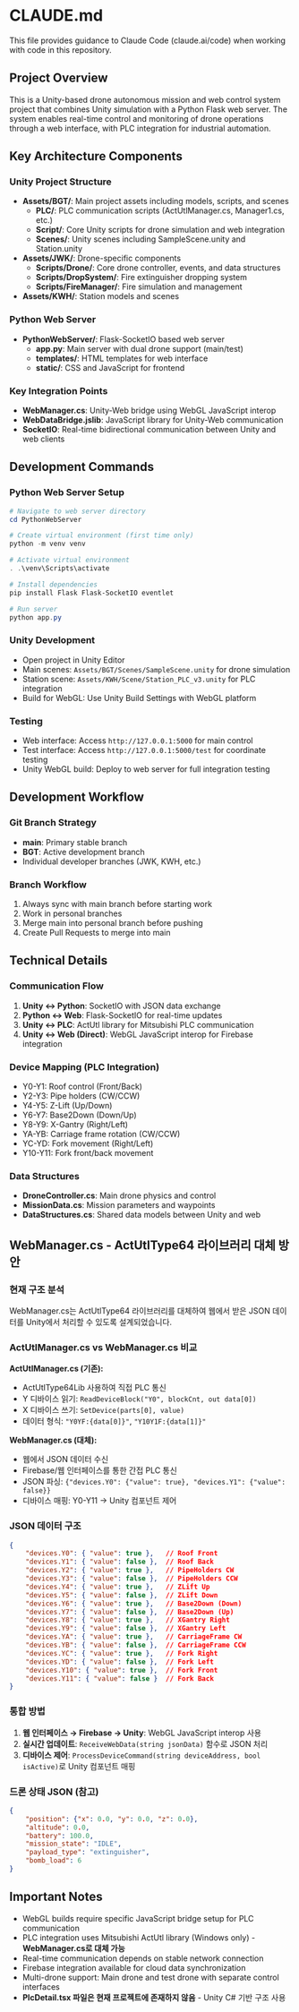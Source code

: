 # CLAUDE.md

This file provides guidance to Claude Code (claude.ai/code) when working with code in this repository.

## Project Overview

This is a Unity-based drone autonomous mission and web control system project that combines Unity simulation with a Python Flask web server. The system enables real-time control and monitoring of drone operations through a web interface, with PLC integration for industrial automation.

## Key Architecture Components

### Unity Project Structure
- **Assets/BGT/**: Main project assets including models, scripts, and scenes
  - **PLC/**: PLC communication scripts (ActUtlManager.cs, Manager1.cs, etc.)
  - **Script/**: Core Unity scripts for drone simulation and web integration
  - **Scenes/**: Unity scenes including SampleScene.unity and Station.unity
- **Assets/JWK/**: Drone-specific components
  - **Scripts/Drone/**: Core drone controller, events, and data structures
  - **Scripts/DropSystem/**: Fire extinguisher dropping system
  - **Scripts/FireManager/**: Fire simulation and management
- **Assets/KWH/**: Station models and scenes

### Python Web Server
- **PythonWebServer/**: Flask-SocketIO based web server
  - **app.py**: Main server with dual drone support (main/test)
  - **templates/**: HTML templates for web interface
  - **static/**: CSS and JavaScript for frontend

### Key Integration Points
- **WebManager.cs**: Unity-Web bridge using WebGL JavaScript interop
- **WebDataBridge.jslib**: JavaScript library for Unity-Web communication
- **SocketIO**: Real-time bidirectional communication between Unity and web clients

## Development Commands

### Python Web Server Setup
```powershell
# Navigate to web server directory
cd PythonWebServer

# Create virtual environment (first time only)
python -m venv venv

# Activate virtual environment
. .\venv\Scripts\activate

# Install dependencies
pip install Flask Flask-SocketIO eventlet

# Run server
python app.py
```

### Unity Development
- Open project in Unity Editor
- Main scenes: `Assets/BGT/Scenes/SampleScene.unity` for drone simulation
- Station scene: `Assets/KWH/Scene/Station_PLC_v3.unity` for PLC integration
- Build for WebGL: Use Unity Build Settings with WebGL platform

### Testing
- Web interface: Access `http://127.0.0.1:5000` for main control
- Test interface: Access `http://127.0.0.1:5000/test` for coordinate testing
- Unity WebGL build: Deploy to web server for full integration testing

## Development Workflow

### Git Branch Strategy
- **main**: Primary stable branch
- **BGT**: Active development branch
- Individual developer branches (JWK, KWH, etc.)

### Branch Workflow
1. Always sync with main branch before starting work
2. Work in personal branches
3. Merge main into personal branch before pushing
4. Create Pull Requests to merge into main

## Technical Details

### Communication Flow
1. **Unity ↔ Python**: SocketIO with JSON data exchange
2. **Python ↔ Web**: Flask-SocketIO for real-time updates
3. **Unity ↔ PLC**: ActUtl library for Mitsubishi PLC communication
4. **Unity ↔ Web (Direct)**: WebGL JavaScript interop for Firebase integration

### Device Mapping (PLC Integration)
- Y0-Y1: Roof control (Front/Back)
- Y2-Y3: Pipe holders (CW/CCW)
- Y4-Y5: Z-Lift (Up/Down)
- Y6-Y7: Base2Down (Down/Up)
- Y8-Y9: X-Gantry (Right/Left)
- YA-YB: Carriage frame rotation (CW/CCW)
- YC-YD: Fork movement (Right/Left)
- Y10-Y11: Fork front/back movement

### Data Structures
- **DroneController.cs**: Main drone physics and control
- **MissionData.cs**: Mission parameters and waypoints
- **DataStructures.cs**: Shared data models between Unity and web

## WebManager.cs - ActUtlType64 라이브러리 대체 방안

### 현재 구조 분석
WebManager.cs는 ActUtlType64 라이브러리를 대체하여 웹에서 받은 JSON 데이터를 Unity에서 처리할 수 있도록 설계되었습니다.

### ActUtlManager.cs vs WebManager.cs 비교
**ActUtlManager.cs (기존):**
- ActUtlType64Lib 사용하여 직접 PLC 통신
- Y 디바이스 읽기: `ReadDeviceBlock("Y0", blockCnt, out data[0])`
- X 디바이스 쓰기: `SetDevice(parts[0], value)`
- 데이터 형식: `"Y0YF:{data[0]}"`, `"Y10Y1F:{data[1]}"`

**WebManager.cs (대체):**
- 웹에서 JSON 데이터 수신
- Firebase/웹 인터페이스를 통한 간접 PLC 통신
- JSON 파싱: `{"devices.Y0": {"value": true}, "devices.Y1": {"value": false}}`
- 디바이스 매핑: Y0-Y11 → Unity 컴포넌트 제어

### JSON 데이터 구조
```json
{
    "devices.Y0": { "value": true },   // Roof Front
    "devices.Y1": { "value": false },  // Roof Back
    "devices.Y2": { "value": true },   // PipeHolders CW
    "devices.Y3": { "value": false },  // PipeHolders CCW
    "devices.Y4": { "value": true },   // ZLift Up
    "devices.Y5": { "value": false },  // ZLift Down
    "devices.Y6": { "value": true },   // Base2Down (Down)
    "devices.Y7": { "value": false },  // Base2Down (Up)
    "devices.Y8": { "value": true },   // XGantry Right
    "devices.Y9": { "value": false },  // XGantry Left
    "devices.YA": { "value": true },   // CarriageFrame CW
    "devices.YB": { "value": false },  // CarriageFrame CCW
    "devices.YC": { "value": true },   // Fork Right
    "devices.YD": { "value": false },  // Fork Left
    "devices.Y10": { "value": true },  // Fork Front
    "devices.Y11": { "value": false }  // Fork Back
}
```

### 통합 방법
1. **웹 인터페이스 → Firebase → Unity**: WebGL JavaScript interop 사용
2. **실시간 업데이트**: `ReceiveWebData(string jsonData)` 함수로 JSON 처리
3. **디바이스 제어**: `ProcessDeviceCommand(string deviceAddress, bool isActive)`로 Unity 컴포넌트 매핑

### 드론 상태 JSON (참고)
```json
{
    "position": {"x": 0.0, "y": 0.0, "z": 0.0},
    "altitude": 0.0,
    "battery": 100.0,
    "mission_state": "IDLE",
    "payload_type": "extinguisher",
    "bomb_load": 6
}
```

## Important Notes

- WebGL builds require specific JavaScript bridge setup for PLC communication
- PLC integration uses Mitsubishi ActUtl library (Windows only) - **WebManager.cs로 대체 가능**
- Real-time communication depends on stable network connection
- Firebase integration available for cloud data synchronization
- Multi-drone support: Main drone and test drone with separate control interfaces
- **PlcDetail.tsx 파일은 현재 프로젝트에 존재하지 않음** - Unity C# 기반 구조 사용